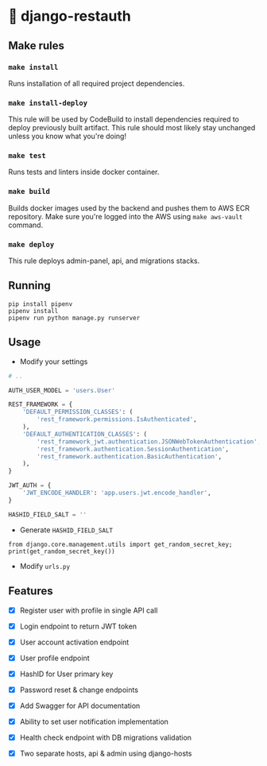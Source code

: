 # 🍔 django-restauth

## Make rules

### `make install`
Runs installation of all required project dependencies.

### `make install-deploy`
This rule will be used by CodeBuild to install dependencies required to deploy previously built artifact.
This rule should most likely stay unchanged unless you know what you're doing!

### `make test`
Runs tests and linters inside docker container.

### `make build`
Builds docker images used by the backend and pushes them to AWS ECR repository.
Make sure you're logged into the AWS using `make aws-vault` command.

### `make deploy`
This rule deploys admin-panel, api, and migrations stacks.

## Running

```
pip install pipenv
pipenv install
pipenv run python manage.py runserver
```

## Usage

* Modify your settings

```python
# ..

AUTH_USER_MODEL = 'users.User'

REST_FRAMEWORK = {
    'DEFAULT_PERMISSION_CLASSES': (
        'rest_framework.permissions.IsAuthenticated',
    ),
    'DEFAULT_AUTHENTICATION_CLASSES': (
        'rest_framework_jwt.authentication.JSONWebTokenAuthentication',
        'rest_framework.authentication.SessionAuthentication',
        'rest_framework.authentication.BasicAuthentication',
    ),
}

JWT_AUTH = {
    'JWT_ENCODE_HANDLER': 'app.users.jwt.encode_handler',
}

HASHID_FIELD_SALT = ''
```

* Generate `HASHID_FIELD_SALT`

`from django.core.management.utils import get_random_secret_key; print(get_random_secret_key())`

* Modify `urls.py`

## Features

- [x] Register user with profile in single API call
- [x] Login endpoint to return JWT token
- [x] User account activation endpoint
- [x] User profile endpoint
- [x] HashID for User primary key
- [x] Password reset & change endpoints
- [x] Add Swagger for API documentation
- [x] Ability to set user notification implementation
- [x] Health check endpoint with DB migrations validation
- [x] Two separate hosts, api & admin using django-hosts

